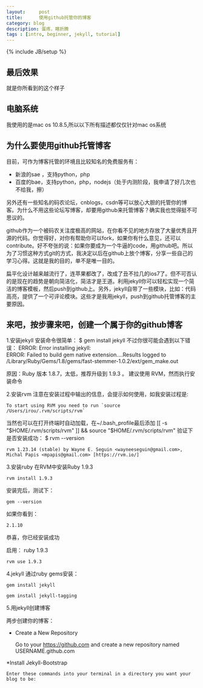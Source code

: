 ```yaml
---
layout:     post
title:      使用github托管你的博客
category: blog
description: 蛋疼，瞎折腾
tags : [intro, beginner, jekyll, tutorial]
---
```

{% include JB/setup %}




## 最后效果

就是你所看到的这个样子

## 电脑系统

我使用的是mac os 10.8.5,所以以下所有描述都仅仅针对mac os系统

## 为什么要使用github托管博客

目前，可作为博客托管的环境且比较知名的免费服务有：

* 新浪的sae ，支持python，php
* 百度的bae，支持python，php，nodejs（处于内测阶段，我申请了好几次也不给我，擦）

另外还有一些知名的码农论坛，cnblogs，csdn等可以放心大胆的托管你的博客。为什么不用这些论坛写博客，却要用github来托管博客？确实我也觉得挺不可思议的。

github作为一个被码农关注度极高的网站，在你看不见的地方存放了大量优秀且开源的代码。你觉得好，对你有帮助你可以fork，如果你有什么意见，还可以contribute。好不夸张的说：如果你要成为一个牛逼的code，用github吧。所以为了习惯这种方式git的方式，我决定以后在github上放个博客，分享一些自己的学习心得。这就是我的目的，单不是唯一目的。

扁平化设计越来越流行了，连苹果都改了，改成了丑不拉几的ios7了。但不可否认的是现在的趋势是朝向简洁化，简洁才是王道。利用jekyll你可以轻松实现一个简洁的博客模板，然后push到github上。另外，jekyll自带了一些模块，比如：代码高亮，提供了一个可评论模块。这些才是我用jekyll，push到github托管博客的主要原因。

## 来吧，按步骤来吧，创建一个属于你的github博客


1.安装jekyll
安装命令很简单：
    $ gem install jekyll
不过你很可能会遇到以下错误：
    ERROR:  Error installing jekyll:    
    ERROR: Failed to build gem native extension....Results logged to /Library/Ruby/Gems/1.8/gems/fast-stemmer-1.0.2/ext/gem_make.out

原因：Ruby 版本 1.8.7，太低，推荐升级到 1.9.3 。
建议使用 RVM，然而执行安装命令

2.安装rvm
注意在安装过程中输出的信息，会提示如何使用，如我安装过程是:
  
    To start using RVM you need to run `source /Users/irou/.rvm/scripts/rvm` 

当然也可以在打开终端时自动加载，在~/.bash_profile最后添加
    [[ -s "$HOME/.rvm/scripts/rvm" ]] && source "$HOME/.rvm/scripts/rvm"
验证下是否安装成功：
    $ rvm --version

    rvm 1.23.14 (stable) by Wayne E. Seguin <wayneeseguin@gmail.com>, Michal Papis <mpapis@gmail.com> [https://rvm.io/]
3.安装ruby
在RVM中安装Ruby 1.9.3

    rvm install 1.9.3

安装完后，测试下：

    gem --version

如果你看到：

    2.1.10

恭喜，你已经安装成功

启用： ruby 1.9.3

    rvm use 1.9.3

4.jekyll
通过ruby gems安装：

    gem install jekyll

    gem install jekyll-tagging


5.用jekyll创建博客

两步创建你的博客：

* Create a New Repository

    Go to your https://github.com and create a new repository named USERNAME.github.com

*Install Jekyll-Bootstrap

    Enter these commands into your terminal in a directory you want your blog to be:













